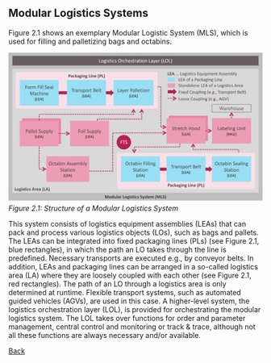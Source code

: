 ## Modular Logistics Systems
Figure 2.1 shows an exemplary Modular Logistic System (MLS), which is used for filling and palletizing bags and octabins.

[<img src="./MLS.png"/>](./MLS.png)
*Figure 2.1: Structure of a Modular Logistics System*

This system consists of logistics equipment assemblies (LEAs) that can pack and process various logistics objects (LOs), such as bags and pallets. The LEAs can be integrated into fixed packaging lines (PLs) (see Figure 2.1, blue rectangles), in which the path an LO takes through the line is predefined. Necessary transports are executed e.g., by conveyor belts. In addition, LEAs and packaging lines can be arranged in a so-called logistics area (LA) where they are loosely coupled with each other (see Figure 2.1, red rectangles). The path of an LO through a logistics area is only determined at runtime. Flexible transport systems, such as automated guided vehicles (AGVs), are used in this case. A higher-level system, the logistics orchestration layer (LOL), is provided for orchestrating the modular logistics system. The LOL takes over functions for order and parameter management, central control and monitoring or track & trace, although not all these functions are always necessary and/or available.

[Back](../README.md)